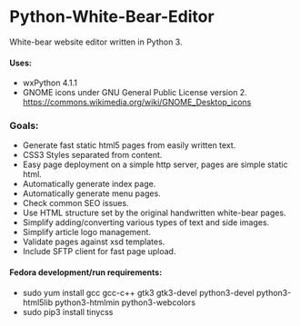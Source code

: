 # Python-White-Bear-Editor

White-bear website editor written in Python 3.  
#### Uses:
- wxPython 4.1.1  
- GNOME icons under GNU General Public License version 2. https://commons.wikimedia.org/wiki/GNOME_Desktop_icons
  
### Goals:  
- Generate fast static html5 pages from easily written text.
- CSS3 Styles separated from content.
- Easy page deployment on a simple http server, pages are simple static html.
- Automatically generate index page.  
- Automatically generate menu pages.  
- Check common SEO issues.
- Use HTML structure set by the original handwritten white-bear pages.
- Simplify adding/converting various types of text and side images.
- Simplify article logo management.
- Validate pages against xsd templates.
- Include SFTP client for fast page upload.


#### Fedora development/run requirements:  
- sudo yum install gcc gcc-c++ gtk3 gtk3-devel python3-devel python3-html5lib python3-htmlmin python3-webcolors  
- sudo pip3 install tinycss